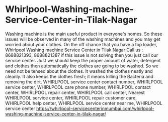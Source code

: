 # Whirlpool-Washing-machine-Service-Center-in-Tilak-Nagar
 Washing machine is the main useful product in everyone's homes. So these issues will be observed in many of the washing machines and you may get worried about your clothes. On the off chance that you have a top loader,  Whirlpool Washing machine Service Center in Tilak Nagar Call us : 8688821393, 8688821387   if this issue is not solving then you just call our service center. Just we should keep the proper amount of water, detergent and clothes then automatically the clothes are going to be washed. So we need not be tensed about the clothes. It washed the clothes neatly and cleanly. It also keeps the clothes fresh; it means killing the Bacteria and removing the dirt. WHIRLPOOL  service center contact number, WHIRLPOOL  service center, WHIRLPOOL  care phone number, WHIRLPOOL  contact center, WHIRLPOOL  repair center, WHIRLPOOL  call center, Nearest WHIRLPOOL  service center, WHIRLPOOL  repair customer care, WHIRLPOOL  help center, WHIRLPOOL  service center near me, WHIRLPOOL  service center https://whirlpool-servicecenterinmumbai.com/whirlpool-washing-machine-service-center-in-tilak-nagar/
